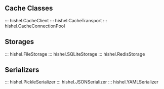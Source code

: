 


## Cache Classes

::: hishel.CacheClient
::: hishel.CacheTransport
::: hishel.CacheConnectionPool

## Storages

::: hishel.FileStorage
::: hishel.SQLiteStorage
::: hishel.RedisStorage

## Serializers

::: hishel.PickleSerializer
::: hishel.JSONSerializer
::: hishel.YAMLSerializer
